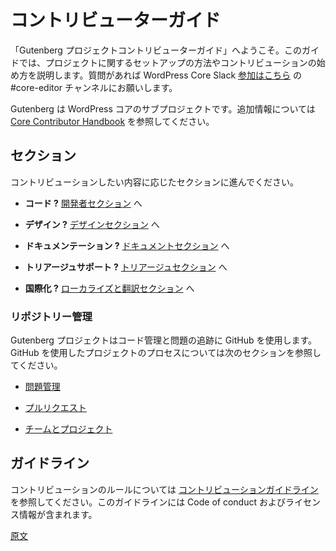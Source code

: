 <!--
# Contributor Guide
-->
# コントリビューターガイド

<!--
Welcome to the Gutenberg Project Contributor Guide. This guide is here to help you get setup and start contributing to the project. If you have any questions, you'll find us in the #core-editor channel in the WordPress Core Slack, [free to join](https://make.wordpress.org/chat/).

Gutenberg is a sub-project of Core WordPress. Please see the [Core Contributor Handbook](https://make.wordpress.org/core/handbook/) for additional information.
-->
「Gutenberg プロジェクトコントリビューターガイド」へようこそ。このガイドでは、プロジェクトに関するセットアップの方法やコントリビューションの始め方を説明します。質問があれば WordPress Core Slack [参加はこちら](https://make.wordpress.org/chat/) の #core-editor チャンネルにお願いします。

Gutenberg は WordPress コアのサブプロジェクトです。追加情報については [Core Contributor Handbook](https://make.wordpress.org/core/handbook/) を参照してください。

<!--
## Sections
-->
## セクション

<!--
Find the section below based on what you are looking to contribute:

-   **Code?** See the [developer section](/docs/contributors/code/README.md).

-   **Design?** See the [design section](/docs/contributors/design/README.md).

-   **Documentation?** See the [documentation section](/docs/contributors/documentation/README.md)

-   **Triage Support?** See the [triaging issues section](/docs/contributors/triage.md)

-   **Internationalization?** See the [localizing and translating section](/docs/contributors/localizing.md)
-->

コントリビューションしたい内容に応じたセクションに進んでください。

- **コード ?** [開発者セクション](https://developer.wordpress.org/block-editor/contributors/develop/) へ

- **デザイン ?** [デザインセクション](https://developer.wordpress.org/block-editor/contributors/design/) へ

- **ドキュメンテーション ?** [ドキュメントセクション](https://developer.wordpress.org/block-editor/contributors/document/) へ

- **トリアージュサポート ?** [トリアージュセクション](https://developer.wordpress.org/block-editor/contributors/repository-management/#triaging-issues) へ

- **国際化 ?** [ローカライズと翻訳セクション](https://developer.wordpress.org/block-editor/contributors/localizing/) へ

<!--
### Repository Management
-->
### リポジトリー管理

<!--
The Gutenberg project uses GitHub for managing code and tracking issues. Please see the following sections for the project methodologies using GitHub.

-   [Issue Management](/docs/contributors/repository-management.md#issues)

-   [Pull Requests](/docs/contributors/repository-management.md#pull-requests)

-   [Teams and Projects](/docs/contributors/repository-management.md#teams)
-->
Gutenberg プロジェクトはコード管理と問題の追跡に GitHub を使用します。GitHub を使用したプロジェクトのプロセスについては次のセクションを参照してください。

- [問題管理](https://developer.wordpress.org/block-editor/contributors/repository-management/#issues)

- [プルリクエスト](https://developer.wordpress.org/block-editor/contributors/repository-management/#pull-requests)

- [チームとプロジェクト](https://developer.wordpress.org/block-editor/contributors/repository-management/#teams)

<!--
## Guidelines
-->
## ガイドライン

<!--
See the [Contributing Guidelines](https://github.com/WordPress/gutenberg/blob/HEAD/CONTRIBUTING.md) for the rules around contributing: This includes the code of conduct and licensing information.
-->
コントリビューションのルールについては [コントリビューションガイドライン](https://github.com/WordPress/gutenberg/blob/HEAD/CONTRIBUTING.md) を参照してください。このガイドラインには Code of conduct およびライセンス情報が含まれます。

[原文](https://github.com/WordPress/gutenberg/blob/trunk/docs/contributors/readme.md)
